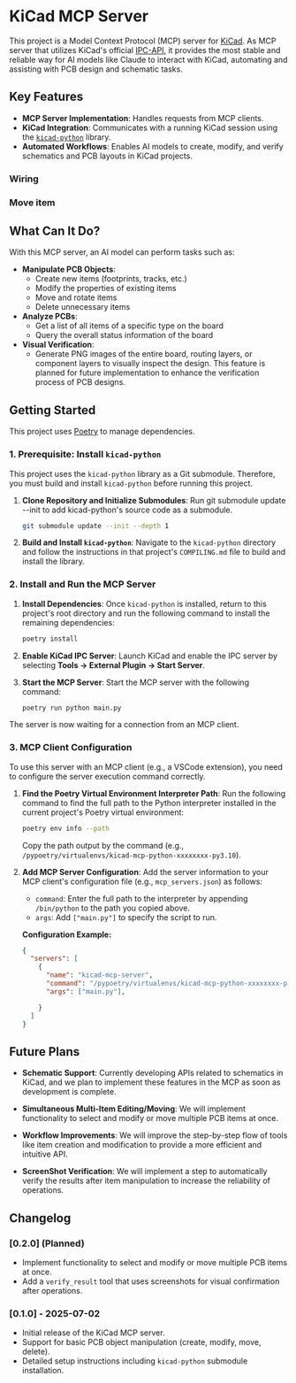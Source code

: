 # KiCad MCP Server

This project is a Model Context Protocol (MCP) server for [KiCad](https://kicad.org). As MCP server that utilizes KiCad's official [IPC-API](https://gitlab.com/kicad/code/kicad-python), it provides the most stable and reliable way for AI models like Claude to interact with KiCad, automating and assisting with PCB design and schematic tasks.




## Key Features

*   **MCP Server Implementation**: Handles requests from MCP clients.
*   **KiCad Integration**: Communicates with a running KiCad session using the [`kicad-python`](https://gitlab.com/kicad/code/kicad-python) library.
*   **Automated Workflows**: Enables AI models to create, modify, and verify schematics and PCB layouts in KiCad projects.

### Wiring



### Move item




## What Can It Do?

With this MCP server, an AI model can perform tasks such as:

*   **Manipulate PCB Objects**:
    *   Create new items (footprints, tracks, etc.)
    *   Modify the properties of existing items
    *   Move and rotate items
    *   Delete unnecessary items
*   **Analyze PCBs**:
    *   Get a list of all items of a specific type on the board
    *   Query the overall status information of the board
*   **Visual Verification**:
    *   Generate PNG images of the entire board, routing layers, or component layers to visually inspect the design. This feature is planned for future implementation to enhance the verification process of PCB designs.

## Getting Started

This project uses [Poetry](https://python-poetry.org/) to manage dependencies.

### 1. Prerequisite: Install `kicad-python`

This project uses the `kicad-python` library as a Git submodule. Therefore, you must build and install `kicad-python` before running this project.

1.  **Clone Repository and Initialize Submodules**:
    Run git submodule update --init to add kicad-python's source code as a submodule.
    ```bash
    git submodule update --init --depth 1
    ```

2.  **Build and Install `kicad-python`**:
    Navigate to the `kicad-python` directory and follow the instructions in that project's `COMPILING.md` file to build and install the library.

### 2. Install and Run the MCP Server

1.  **Install Dependencies**:
    Once `kicad-python` is installed, return to this project's root directory and run the following command to install the remaining dependencies:
    ```bash
    poetry install
    ```

2.  **Enable KiCad IPC Server**:
    Launch KiCad and enable the IPC server by selecting **Tools -> External Plugin -> Start Server**.

3.  **Start the MCP Server**:
    Start the MCP server with the following command:
    ```bash
    poetry run python main.py
    ```

The server is now waiting for a connection from an MCP client.

### 3. MCP Client Configuration

To use this server with an MCP client (e.g., a VSCode extension), you need to configure the server execution command correctly.

1.  **Find the Poetry Virtual Environment Interpreter Path**:
    Run the following command to find the full path to the Python interpreter installed in the current project's Poetry virtual environment:
    ```bash
    poetry env info --path
    ```
    Copy the path output by the command (e.g., `/pypoetry/virtualenvs/kicad-mcp-python-xxxxxxxx-py3.10`).

2.  **Add MCP Server Configuration**:
    Add the server information to your MCP client's configuration file (e.g., `mcp_servers.json`) as follows:

    *   `command`: Enter the full path to the interpreter by appending `/bin/python` to the path you copied above.
    *   `args`: Add `["main.py"]` to specify the script to run.


    **Configuration Example:**
    ```json
    {
      "servers": [
        {
          "name": "kicad-mcp-server",
          "command": "/pypoetry/virtualenvs/kicad-mcp-python-xxxxxxxx-py3.10/bin/python",
          "args": ["main.py"],

        }
      ]
    }
    ```

## Future Plans

*   **Schematic Support**: Currently developing APIs related to schematics in KiCad, and we plan to implement these features in the MCP as soon as development is complete.
*   **Simultaneous Multi-Item Editing/Moving**: We will implement functionality to select and modify or move multiple PCB items at once.

*   **Workflow Improvements**: We will improve the step-by-step flow of tools like item creation and modification to provide a more efficient and intuitive API.
*   **ScreenShot Verification**: We will implement a step to automatically verify the results after item manipulation to increase the reliability of operations.


## Changelog

### [0.2.0] (Planned)
*   Implement functionality to select and modify or move multiple PCB items at once.
*   Add a `verify_result` tool that uses screenshots for visual confirmation after operations.

### [0.1.0] - 2025-07-02
*   Initial release of the KiCad MCP server.
*   Support for basic PCB object manipulation (create, modify, move, delete).
*   Detailed setup instructions including `kicad-python` submodule installation.
